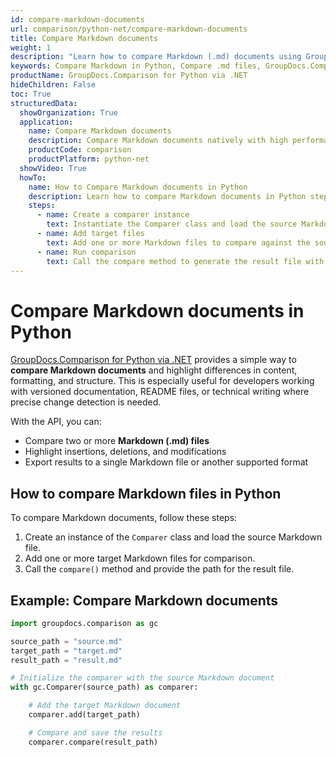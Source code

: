 ```yaml
---
id: compare-markdown-documents
url: comparison/python-net/compare-markdown-documents
title: Compare Markdown documents
weight: 1
description: "Learn how to compare Markdown (.md) documents using GroupDocs.Comparison for Python via .NET. Detect and highlight differences between Markdown files with simple Python code."
keywords: Compare Markdown in Python, Compare .md files, GroupDocs.Comparison for Python via .NET, Document difference detection, Compare Markdown documents
productName: GroupDocs.Comparison for Python via .NET
hideChildren: False
toc: True
structuredData:
  showOrganization: True
  application:
    name: Compare Markdown documents
    description: Compare Markdown documents natively with high performance using Python language and GroupDocs.Comparison for Python via .NET
    productCode: comparison
    productPlatform: python-net
  showVideo: True
  howTo:
    name: How to Compare Markdown documents in Python
    description: Learn how to compare Markdown documents in Python step by step
    steps:
      - name: Create a comparer instance
        text: Instantiate the Comparer class and load the source Markdown file.
      - name: Add target files
        text: Add one or more Markdown files to compare against the source.
      - name: Run comparison
        text: Call the compare method to generate the result file with highlighted changes.
---
```


# Compare Markdown documents in Python

[GroupDocs.Comparison for Python via .NET](https://products.groupdocs.com/comparison/python-net) provides a simple way to **compare Markdown documents** and highlight differences in content, formatting, and structure. This is especially useful for developers working with versioned documentation, README files, or technical writing where precise change detection is needed.

With the API, you can:

- Compare two or more **Markdown (.md) files**  
- Highlight insertions, deletions, and modifications  
- Export results to a single Markdown file or another supported format  

## How to compare Markdown files in Python

To compare Markdown documents, follow these steps:

1. Create an instance of the `Comparer` class and load the source Markdown file.  
2. Add one or more target Markdown files for comparison.  
3. Call the `compare()` method and provide the path for the result file.  

## Example: Compare Markdown documents

```python
import groupdocs.comparison as gc

source_path = "source.md"
target_path = "target.md"
result_path = "result.md"

# Initialize the comparer with the source Markdown document
with gc.Comparer(source_path) as comparer:

    # Add the target Markdown document
    comparer.add(target_path)

    # Compare and save the results
    comparer.compare(result_path)
```